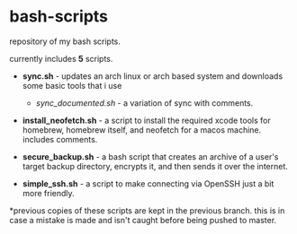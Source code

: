 # bash-scripts
repository of my bash scripts.

currently includes **5** scripts.

* **sync.sh** - updates an arch linux or arch based system and downloads some basic tools that i use
  * *sync_documented.sh* - a variation of sync with comments.
* **install_neofetch.sh** - a script to install the required xcode tools for homebrew, homebrew itself, and neofetch for a macos machine. includes comments.

* **secure_backup.sh** - a bash script that creates an archive of a user's target backup directory, encrypts it, and then sends it over the internet.

* **simple_ssh.sh** - a script to make connecting via OpenSSH just a bit more friendly.

*previous copies of these scripts are kept in the previous branch. this is in case a mistake is made and isn't caught before being pushed to master.
